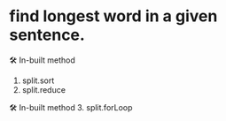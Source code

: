 

# find longest word in a given sentence. 

🛠 In-built method
1. split.sort 
2. split.reduce

🛠 In-built method
3. split.forLoop